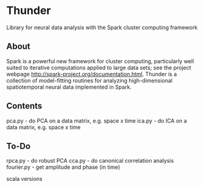 Thunder
=======

Library for neural data analysis with the Spark cluster computing framework

## About

Spark is a powerful new framework for cluster computing, particularly well suited to iterative computations applied to large data sets; see the project webpage <http://spark-project.org/documentation.html>. Thunder is a collection of model-fitting routines for analyzing high-dimensional spatiotemporal neural data implemented in Spark.

## Contents

pca.py - do PCA on a data matrix, e.g. space x time
ica.py - do ICA on a data matrix, e.g. space x time

## To-Do

rpca.py - do robust PCA
cca.py - do canonical correlation analysis
fourier.py - get amplitude and phase (in time)

scala versions
